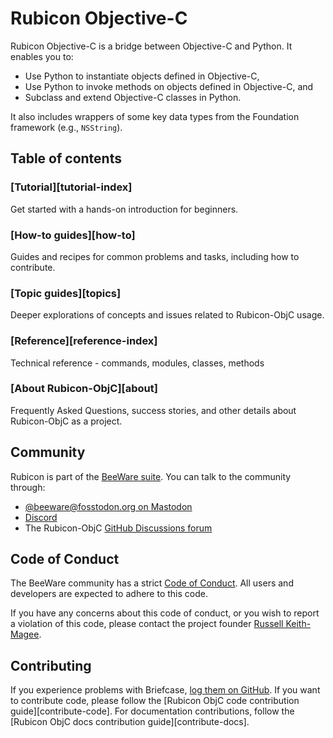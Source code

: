 # Rubicon Objective-C

Rubicon Objective-C is a bridge between Objective-C and Python. It enables you to:

- Use Python to instantiate objects defined in Objective-C,
- Use Python to invoke methods on objects defined in Objective-C, and
- Subclass and extend Objective-C classes in Python.

It also includes wrappers of some key data types from the Foundation framework (e.g., `NSString`).

## Table of contents

### [Tutorial][tutorial-index]

Get started with a hands-on introduction for beginners.

### [How-to guides][how-to]

Guides and recipes for common problems and tasks, including how to
contribute.

### [Topic guides][topics]

Deeper explorations of concepts and issues related to Rubicon-ObjC
usage.

### [Reference][reference-index]

Technical reference - commands, modules, classes, methods

### [About Rubicon-ObjC][about]

Frequently Asked Questions, success stories, and other details about Rubicon-ObjC as a project.

## Community

Rubicon is part of the [BeeWare suite](https://beeware.org). You can talk to the community through:

- [@beeware@fosstodon.org on Mastodon](https://fosstodon.org/@beeware)
- [Discord](https://beeware.org/bee/chat/)
- The Rubicon-ObjC [GitHub Discussions forum](https://github.com/beeware/rubicon-objc/discussions)

## Code of Conduct

The BeeWare community has a strict [Code of Conduct](https://beeware.org/community/behavior/code-of-conduct/). All users and developers are expected to adhere to this code.

If you have any concerns about this code of conduct, or you wish to report a violation of this code, please contact the project founder [Russell Keith-Magee](mailto:russell@keith-magee.com).

## Contributing

If you experience problems with Briefcase, [log them on GitHub](https://github.com/beeware/rubicon-objc/issues). If you want to contribute code, please follow the [Rubicon ObjC code contribution guide][contribute-code]. For documentation contributions, follow the [Rubicon ObjC docs contribution guide][contribute-docs].
